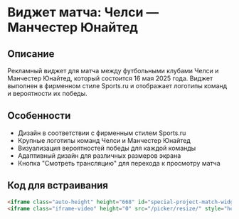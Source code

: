 # Виджет матча: Челси — Манчестер Юнайтед

## Описание
Рекламный виджет для матча между футбольными клубами Челси и Манчестер Юнайтед, который состоится 16 мая 2025 года. Виджет выполнен в фирменном стиле Sports.ru и отображает логотипы команд и вероятности их победы.

## Особенности
- Дизайн в соответствии с фирменным стилем Sports.ru
- Крупные логотипы команд Челси и Манчестер Юнайтед
- Визуализация вероятностей победы для каждой команды
- Адаптивный дизайн для различных размеров экрана
- Кнопка "Смотреть трансляцию" для перехода к просмотру матча

## Код для встраивания
```html
<iframe class="auto-height" height="668" id="special-project-match-widget-chelsea-vs-mu" src="https://vibe-coding-blush.vercel.app/projects/match-widget-chelsea-vs-mu/index.html" style="border: 0px;" width="100%"></iframe>
<iframe class="iframe-video" height="0" src="/picker/resize/" style="height: 0px; display:none;" width="730"></iframe>
``` 